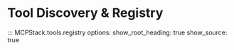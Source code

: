 # Tool Discovery & Registry

::: MCPStack.tools.registry
    options:
      show_root_heading: true
      show_source: true
